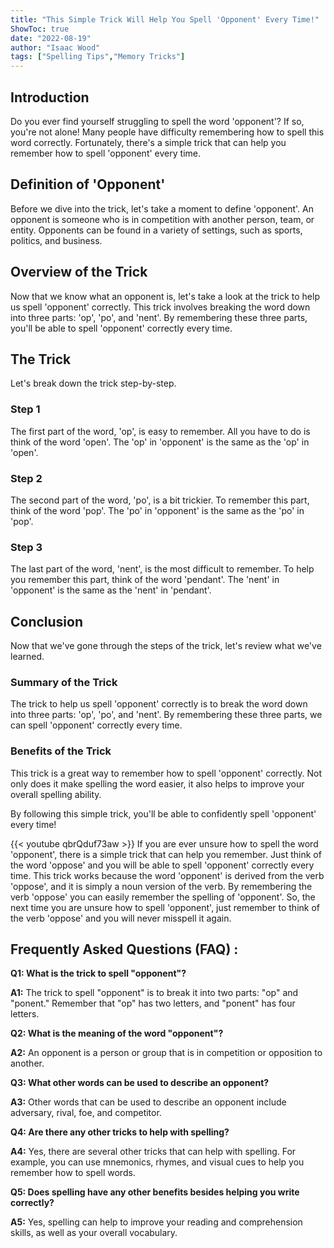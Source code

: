 ```yaml
---
title: "This Simple Trick Will Help You Spell 'Opponent' Every Time!"
ShowToc: true 
date: "2022-08-19"
author: "Isaac Wood" 
tags: ["Spelling Tips","Memory Tricks"]
---
```

## Introduction
Do you ever find yourself struggling to spell the word 'opponent'? If so, you're not alone! Many people have difficulty remembering how to spell this word correctly. Fortunately, there's a simple trick that can help you remember how to spell 'opponent' every time. 

## Definition of 'Opponent'
Before we dive into the trick, let's take a moment to define 'opponent'. An opponent is someone who is in competition with another person, team, or entity. Opponents can be found in a variety of settings, such as sports, politics, and business. 

## Overview of the Trick
Now that we know what an opponent is, let's take a look at the trick to help us spell 'opponent' correctly. This trick involves breaking the word down into three parts: 'op', 'po', and 'nent'. By remembering these three parts, you'll be able to spell 'opponent' correctly every time. 

## The Trick
Let's break down the trick step-by-step. 

### Step 1
The first part of the word, 'op', is easy to remember. All you have to do is think of the word 'open'. The 'op' in 'opponent' is the same as the 'op' in 'open'. 

### Step 2
The second part of the word, 'po', is a bit trickier. To remember this part, think of the word 'pop'. The 'po' in 'opponent' is the same as the 'po' in 'pop'. 

### Step 3
The last part of the word, 'nent', is the most difficult to remember. To help you remember this part, think of the word 'pendant'. The 'nent' in 'opponent' is the same as the 'nent' in 'pendant'. 

## Conclusion
Now that we've gone through the steps of the trick, let's review what we've learned. 

### Summary of the Trick
The trick to help us spell 'opponent' correctly is to break the word down into three parts: 'op', 'po', and 'nent'. By remembering these three parts, we can spell 'opponent' correctly every time. 

### Benefits of the Trick
This trick is a great way to remember how to spell 'opponent' correctly. Not only does it make spelling the word easier, it also helps to improve your overall spelling ability. 

By following this simple trick, you'll be able to confidently spell 'opponent' every time!

{{< youtube qbrQduf73aw >}} 
If you are ever unsure how to spell the word 'opponent', there is a simple trick that can help you remember. Just think of the word 'oppose' and you will be able to spell 'opponent' correctly every time. This trick works because the word 'opponent' is derived from the verb 'oppose', and it is simply a noun version of the verb. By remembering the verb 'oppose' you can easily remember the spelling of 'opponent'. So, the next time you are unsure how to spell 'opponent', just remember to think of the verb 'oppose' and you will never misspell it again.

## Frequently Asked Questions (FAQ) :
**Q1: What is the trick to spell "opponent"?**

**A1:** The trick to spell "opponent" is to break it into two parts: "op" and "ponent." Remember that "op" has two letters, and "ponent" has four letters.

**Q2: What is the meaning of the word "opponent"?**

**A2:** An opponent is a person or group that is in competition or opposition to another.

**Q3: What other words can be used to describe an opponent?**

**A3:** Other words that can be used to describe an opponent include adversary, rival, foe, and competitor.

**Q4: Are there any other tricks to help with spelling?**

**A4:** Yes, there are several other tricks that can help with spelling. For example, you can use mnemonics, rhymes, and visual cues to help you remember how to spell words.

**Q5: Does spelling have any other benefits besides helping you write correctly?**

**A5:** Yes, spelling can help to improve your reading and comprehension skills, as well as your overall vocabulary.





